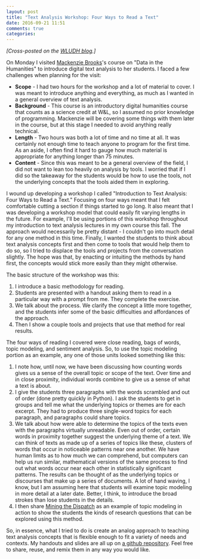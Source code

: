 ```yaml
---
layout: post
title: "Text Analysis Workshop: Four Ways to Read a Text"
date: 2016-09-21 11:51
comments: true
categories: 
---
```


*[Cross-posted on the [WLUDH blog](http://digitalhumanities.wlu.edu/blog/2016/09/22/text-analysis-workshop-four-ways-to-read-a-text/).]*

On Monday I visited [Mackenzie Brooks](http://library.wlu.edu/about/library-directory/mackenzie-brooks)'s course on "Data in the Humanities" to introduce digital text analysis to her students. I faced a few challenges when planning for the visit:

* **Scope** - I had two hours for the workshop and a lot of material to cover. I was meant to introduce anything and everything, as much as I wanted in a general overview of text analysis.  
* **Background** - This course is an introductory digital humanities course that counts as a science credit at W&L, so I assumed no prior knowledge of programming. Mackenzie will be covering some things with them later in the course, but at this stage I needed to avoid anything really technical. 
* **Length** - Two hours was both a lot of time and no time at all. It was certainly not enough time to teach anyone to program for the first time. As an aside, I often find it hard to gauge how much material is appropriate for anything longer than 75 minutes.
* **Content** - Since this was meant to be a general overview of the field, I did not want to lean too heavily on analysis by tools. I worried that if I did so the takeaway for the students would be how to use the tools, not the underlying concepts that the tools aided them in exploring.

I wound up developing a workshop I called "Introduction to Text Analysis: Four Ways to Read a Text." Focusing on four ways meant that I felt comfortable cutting a section if things started to go long. It also meant that I was developing a workshop model that could easily fit varying lengths in the future. For example, I'll be using portions of this workshop throughout my introduction to text analysis lectures in my own course this fall. The approach would necessarily be pretty distant - I couldn't go into much detail for any one method in this time. Finally, I wanted the students to think about text analysis concepts first and then come to tools that would help them to do so, so I tried to displace the tools and projects from the conversation slightly. The hope was that, by enacting or intuiting the methods by hand first, the concepts would stick more easily than they might otherwise. 

The basic structure of the workshop was this: 

1. I introduce a basic methodology for reading. 
2. Students are presented with a handout asking them to read in a particular way with a prompt from me. They complete the exercise. 
3. We talk about the process. We clarify the concept a little more together, and the students infer some of the basic difficulties and affordances of the approach.
4. Then I show a couple tools and projects that use that method for real results.

The four ways of reading I covered were close reading, bags of words, topic modeling, and sentiment analysis. So, to use the topic modeling portion as an example, any one of those units looked something like this:

1. I note how, until now, we have been discussing how counting words gives us a sense of the overall topic or scope of the text. Over time and in close proximity, individual words combine to give us a sense of what a text is about.
2. I give the students three paragraphs with the words scrambled and out of order (done pretty quickly in Python). I ask the students to get in groups and tell me what the underlying topics or themes are for each excerpt. They had to produce three single-word topics for each paragraph, and paragraphs could share topics.
3. We talk about how were able to determine the topics of the texts even with the paragraphs virtually unreadable. Even out of order, certain words in proximity together suggest the underlying theme of a text. We can think of texts as made up of a series of topics like these, clusters of words that occur in noticeable patterns near one another. We have human limits as to how much we can comprehend, but computers can help us run similar, mathematical versions of the same process to find out what words occur near each other in statistically significant patterns. The results can be thought of as the underlying topics or discourses that make up a series of documents. A lot of hand waving, I know, but I am assuming here that students will examine topic modeling in more detail at a later date. Better, I think, to introduce the broad strokes than lose students in the details.
4. I then share [Mining the Dispatch](http://dsl.richmond.edu/dispatch/pages/intro) as an example of topic modeling in action to show the students the kinds of research questions that can be explored using this method.

So, in essence, what I tried to do is create an analog approach to teaching text analysis concepts that is flexible enough to fit a variety of needs and contexts. My handouts and slides are all up on [a github repository](https://github.com/bmw9t/waystoread). Feel free to share, reuse, and remix them in any way you would like.